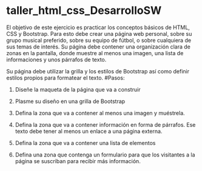 # taller_html_css_DesarrolloSW
El objetivo de este ejercicio es practicar los conceptos básicos de HTML, CSS y Bootstrap. Para esto debe crear una página web personal, sobre su grupo musical preferido, sobre su equipo de fútbol, o sobre cualquiera de sus temas de interés. Su página debe contener una organización clara de zonas en la pantalla, donde muestre al menos una imagen, una lista de informaciones y unos párrafos de texto.

Su página debe utilizar la grilla y los estilos de Bootstrap así como definir estilos propios para formatear el texto.
#Pasos:

1. Diseñe la maqueta de la página que va a construir

2. Plasme su diseño en una grilla de Bootstrap

3. Defina la zona que va a contener al menos una imagen y muéstrela.

4. Defina la zona que va a contener información en forma de párrafos. Ese texto debe tener al menos un enlace a una página externa.

5. Defina la zona que va a contener una lista de elementos

6. Defina una zona que contenga un formulario para que los visitantes a la página se suscriban para recibir más información.
